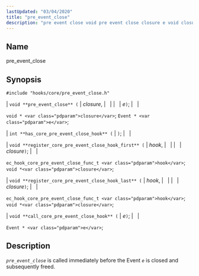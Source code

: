 ```yaml
---
lastUpdated: "03/04/2020"
title: "pre_event_close"
description: "pre event close void pre event close closure e void closure Event e int has core pre event close hook void register core pre event close hook first hook closure ec hook core pre event close func t hook void closure void register core pre event close hook last hook..."
---
```


<a name="hooks.core.pre_event_close"></a> 
## Name

pre_event_close

## Synopsis

`#include "hooks/core/pre_event_close.h"`

| `void **pre_event_close** (` | <var class="pdparam">closure</var>, |   |
|   | <var class="pdparam">e</var>`)`; |   |

`void * <var class="pdparam">closure</var>`;
`Event * <var class="pdparam">e</var>`;

| `int **has_core_pre_event_close_hook** (` | `)`; |   |

| `void **register_core_pre_event_close_hook_first** (` | <var class="pdparam">hook</var>, |   |
|   | <var class="pdparam">closure</var>`)`; |   |

`ec_hook_core_pre_event_close_func_t <var class="pdparam">hook</var>`;
`void *<var class="pdparam">closure</var>`;

| `void **register_core_pre_event_close_hook_last** (` | <var class="pdparam">hook</var>, |   |
|   | <var class="pdparam">closure</var>`)`; |   |

`ec_hook_core_pre_event_close_func_t <var class="pdparam">hook</var>`;
`void *<var class="pdparam">closure</var>`;

| `void **call_core_pre_event_close_hook** (` | <var class="pdparam">e</var>`)`; |   |

`Event * <var class="pdparam">e</var>`;<a name="idp32760416"></a> 
## Description

*`pre_event_close`* is called immediately before the Event *`e`* is closed and subsequently freed.